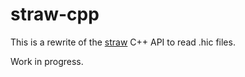 <!--
Copyright (C) 2023 Roberto Rossini <roberros@uio.no>

SPDX-License-Identifier: MIT
-->

# straw-cpp

This is a rewrite of the [straw](https://github.com/aidenlab/straw) C++ API to read .hic files.

Work in progress.
